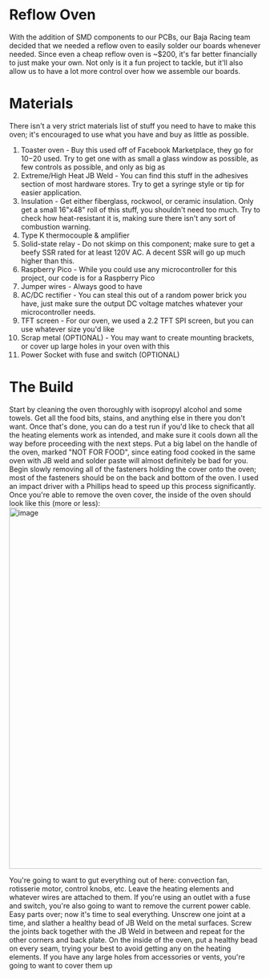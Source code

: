 # Reflow Oven
With the addition of SMD components to our PCBs, our Baja Racing team decided that we needed a reflow oven to easily solder our boards whenever needed. Since even a cheap reflow oven is ~$200, it's far better financially to just make your own. Not only is it a fun project to tackle, but it'll also allow us to have a lot more control over how we assemble our boards. 
# Materials 
There isn't a very strict materials list of stuff you need to have to make this oven; it's encouraged to use what you have and buy as little as possible. 
1. Toaster oven - Buy this used off of Facebook Marketplace, they go for $10-$20 used. Try to get one with as small a glass window as possible, as few controls as possible, and only as big as 
2. Extreme/High Heat JB Weld - You can find this stuff in the adhesives section of most hardware stores. Try to get a syringe style or tip for easier application.
3. Insulation - Get either fiberglass, rockwool, or ceramic insulation. Only get a small 16"x48" roll of this stuff, you shouldn't need too much. Try to check how heat-resistant it is, making sure there isn't any sort of combustion warning.
4. Type K thermocouple & amplifier
5. Solid-state relay - Do not skimp on this component; make sure to get a beefy SSR rated for at least 120V AC. A decent SSR will go up much higher than this.
6. Raspberry Pico - While you could use any microcontroller for this project, our code is for a Raspberry Pico
7. Jumper wires - Always good to have
8. AC/DC rectifier - You can steal this out of a random power brick you have, just make sure the output DC voltage matches whatever your microcontroller needs.
9. TFT screen - For our oven, we used a 2.2 TFT SPI screen, but you can use whatever size you'd like
10. Scrap metal (OPTIONAL) - You may want to create mounting brackets, or cover up large holes in your oven with this
11. Power Socket with fuse and switch (OPTIONAL)
# The Build
Start by cleaning the oven thoroughly with isopropyl alcohol and some towels. Get all the food bits, stains, and anything else in there you don't want. Once that's done, you can do a test run if you'd like to check that all the heating elements work as intended, and make sure it cools down all the way before proceeding with the next steps. Put a big label on the handle of the oven, marked "NOT FOR FOOD", since eating food cooked in the same oven with JB weld and solder paste will almost definitely be bad for you. Begin slowly removing all of the fasteners holding the cover onto the oven; most of the fasteners should be on the back and bottom of the oven. I used an impact driver with a Phillips head to speed up this process significantly. Once you're able to remove the oven cover, the inside of the oven should look like this (more or less):
<img width="540" height="720" alt="image" src="https://github.com/user-attachments/assets/1475d6f6-00af-43a9-88cd-56e034ee3cef" />

You're going to want to gut everything out of here: convection fan, rotisserie motor, control knobs, etc. Leave the heating elements and whatever wires are attached to them. If you're using an outlet with a fuse and switch, you're also going to want to remove the current power cable. 
Easy parts over; now it's time to seal everything. Unscrew one joint at a time, and slather a healthy bead of JB Weld on the metal surfaces. Screw the joints back together with the JB Weld in between and repeat for the other corners and back plate. On the inside of the oven, put a healthy bead on every seam, trying your best to avoid getting any on the heating elements. If you have any large holes from accessories or vents, you're going to want to cover them up 

